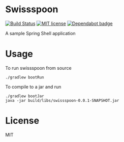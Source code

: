 # Swissspoon

[![Build Status](https://travis-ci.org/JamieMagee/Swissspoon.svg?branch=master)](https://travis-ci.org/JamieMagee/Swissspoon)
[![MIT license](http://img.shields.io/badge/license-MIT-blue.svg)](http://opensource.org/licenses/MIT)
[![Dependabot badge](https://img.shields.io/badge/Dependabot-enabled-blue.svg)](https://dependabot.com/)

A sample Spring Shell application

# Usage

To run swissspoon from source

```shell
./gradlew bootRun
```

To compile to a jar and run

```shell
./gradlew bootJar
java -jar build/libs/swissspoon-0.0.1-SNAPSHOT.jar
```

# License
MIT

